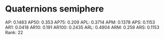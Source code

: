 # Quaternions semiphere

AP: 0.1483
AP50: 0.353
AP75: 0.209
APL: 0.3714
APM: 0.1378
APS: 0.1153
AR1: 0.0418
AR10: 0.191
AR100: 0.2435
ARL: 0.4904
ARM: 0.259
ARS: 0.1153
Rank: 22
